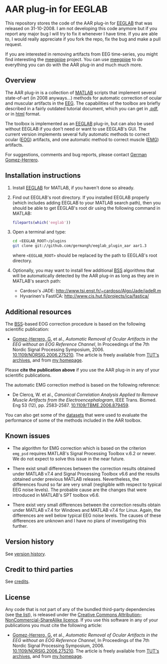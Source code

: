 AAR plug-in for EEGLAB
=================

This repository stores the code of the AAR plug-in for [EEGLAB][eeglab] that was
released on 31-10-2008. I am not developing this code anymore but if you report
any major bug I will try to fix it whenever I have time. If you are able to,
I would really appreciate if you fork the repo, fix the bug and make a pull
request.

If you are interested in removing artifacts from EEG time-series, you might find
interesting the [meegpipe][meegpipe] project. You can use [meegpipe][meegpipe]
to do everything you can do with the AAR plug-in and much much more.

[meegpipe]: http://germangh.com/meegpipe


## Overview

The AAR plug-in is a collection of [MATLAB][matlab] scripts that implement
several state-of-art (in 2008 anyways...) methods for automatic correction of
ocular and muscular artifacts in the [EEG][eeg]. The capabilities of the toolbox
are briefly described in a fairly outdated tutorial document, which you can get
in [.pdf][tut-pdf], or in [html][tut-html] format.

[matlab]: http://www.mathworks.nl/products/matlab/
[eeg]: http://en.wikipedia.org/wiki/Electroencephalography
[tut-pdf]: http://germangh.com/pubs/aardoc07.pdf
[tut-html]: http://germangh.com/aar/aardoc/

The toolbox is implemented as an [EEGLAB][eeglab] plug-in, but can also be used
without EEGLAB if you don't need or want to use EEGLAB's GUI. The current
version implements several fully automatic methods to correct ocular ([EOG][eog])
artifacts, and one automatic method to correct muscle ([EMG][emg]) artifacts.

For suggestions, comments and bug reports, please contact [German Gomez-Herrero][ggh].

[eog]: http://emedicine.medscape.com/article/1140247-overview#aw2aab6b3

[emg]: http://emedicine.medscape.com/article/1140247-overview#aw2aab6b3

[ggh]: http://germangh.com

## Installation instructions

1. Install [EEGLAB][eeglab] for MATLAB, if you haven't done so already.

2. Find out EEGLAB's root directory. If you installed EEGLAB properly (which
   includes adding EEGLAB to your MATLAB search path), then you should be able
   to get EEGLAB's root dir using the following command in MATLAB:

    ````matlab
    fileparts(which('eeglab'))
    ````

3. Open a terminal and type:

    ````bash
    cd <EEGLAB_ROOT>/plugins
    git clone git://github.com/germangh/eeglab_plugin_aar aar1.3
    ````
    where `<EEGLAB_ROOT>` should be replaced by the path to EEGLAB's root
    directory.

[eeglab]: http://sccn.ucsd.edu/eeglab/

4. Optionally, you may want to install few additional [BSS][bss] algorithms that
   will be automatically detected by the AAR plug-in as long as they are in
   MATLAB's search path:

   * Cardoso's JADE: http://www.tsi.enst.fr/~cardoso/Algo/Jade/jadeR.m
   * Hyvarinen's FastICA: http://www.cis.hut.fi/projects/ica/fastica/


## Additional resources

The [BSS][bss]-based EOG correction procedure is based on the following
scientific publication:

[bss]: http://en.wikipedia.org/wiki/Blind_signal_separation

* [Gomez-Herrero, G.][ggh] et al., _Automatic Removal of Ocular Artifacts in the
  EEG without an EOG Reference Channel_, In Proceedings of the 7th Nordic Signal
  Processing Symposium, 2006. [10.1109/NORSIG.2006.275210][eog-doi]. The
  article is freely available from [TUT's archives][aar-tut], and from
  [my homepage][aar-home].

[aar-home]: http://germangh.com/papers/norsig06.pdf
[eog-doi]: http://dx.doi.org/10.1109/NORSIG.2006.275210
[aar-tut]: http://sp.cs.tut.fi/publications/archive/Gomez-Herrero2006-Automatic.pdf

Please __cite the publication above__ if you use the AAR plug-in in any of your
scientific publications.

The automatic EMG correction method is based on the following reference:

* De Clercq, W. et al., _Canonical Correlation Analysis Applied to Remove
  Muscle Artifacts from the Electroencephalogram_, IEEE Trans. Biomed. Eng 53
  (12), pp. 2583-2587. [10.1109/TBME.2006.879459][doi-emg].

[doi-emg]: http://dx.doi.org/10.1109/TBME.2006.879459

You can also  get some of the [datasets][datasets] that were used to evaluate
the performance of some of the methods included in the AAR toolbox.

[datasets]: http://germangh.com/datasets/epilepsy


## Known issues

- The algorithm for EMG correction which is based on the criterion
`emg_psd` requires MATLAB's Signal Processing Toolbox v.6.2 or newer.
We do not expect to solve this issue in the near future.

- There exist small differences between the correction results obtained
under MATLAB v7.4 and Signal Processing Toolbox v6.6 and the results
obtained under previous MATLAB releases. Nevertheless, the differences
found so far are very small (negligible with respect to typical EEG
noise levels). The probable cause are the changes that were introduced
in MATLAB's SPT toolbox v6.6.

- There exist very small differences between the correction results
obtain under MATLAB v7.4 for Windows and MATLAB v7.4 for Linux. Again,
the differences are well below typical EEG noise levels. The causes of
these differences are unknown and I have no plans of investigating this further.


## Version history

See [version history](./version_history.md).


## Credit to third parties

See [credits][credits].

[credits]: ./credits.md


## License

Any code that is not part of any of the bundled third-party dependencies
(see [the list][credits]), is released under the
[Creative Commons Attribution-NonCommercial-ShareAlike licence](http://creativecommons.org/licenses/by-nc-sa/3.0/). If you use this software in any of your
publications you must cite the following article:

* [Gomez-Herrero, G.][ggh] et al., _Automatic Removal of Ocular Artifacts in the
  EEG without an EOG Reference Channel_, In Proceedings of the 7th Nordic Signal
  Processing Symposium, 2006. [10.1109/NORSIG.2006.275210][eog-doi]. The
  article is freely available from [TUT's archives][aar-tut], and from
  [my homepage][aar-home].


